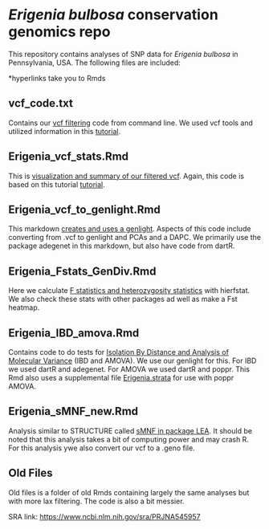 # *Erigenia bulbosa* conservation genomics repo

This repository contains analyses of SNP data for *Erigenia bulbosa* in Pennsylvania, USA. The following files are included:

*hyperlinks take you to Rmds

## vcf_code.txt
Contains our [vcf filtering](vcf_code.txt) code from command line. We used vcf tools and utilized information in this [tutorial](https://speciationgenomics.github.io/filtering_vcfs/).

## Erigenia_vcf_stats.Rmd
This is [visualization and summary of our filtered vcf](Erigenia_vcf_stats.Rmd). Again, this code is based on this tutorial [tutorial](https://speciationgenomics.github.io/filtering_vcfs/).

## Erigenia_vcf_to_genlight.Rmd
This markdown [creates and uses a genlight](Erigenia_vcf_to_genlight.Rmd). Aspects of this code include converting from .vcf to genlight and PCAs and a DAPC. 
We primarily use the package adegenet in this markdown, but also have code from dartR.

## Erigenia_Fstats_GenDiv.Rmd
Here we calculate [F statistics and heterozygosity statistics](Erigenia_Fstats_GenDiv.Rmd) with hierfstat. We also check these stats with other packages ad well as make a Fst heatmap.

## Erigenia_IBD_amova.Rmd
Contains code to do tests for [Isolation By Distance and Analysis of Molecular Variance](Erigenia_IBD_amova.Rmd) (IBD and AMOVA). We use our genlight for this. 
For IBD we used dartR and adegenet. For AMOVA we used dartR and poppr. This Rmd also uses a supplemental file [Erigenia.strata](Erigenia.strata) for use with poppr AMOVA. 

## Erigenia_sMNF_new.Rmd
Analysis similar to STRUCTURE called [sMNF in package LEA](Erigenia_sMNF_new.Rmd). It should be noted that this analysis takes a bit of computing power and may crash R. 
For this analysis ywe also convert our vcf to a .geno file. 

## Old Files
Old files is a folder of old Rmds containing largely the same analyses but with more lax filtering. The code is also a bit messier. 


SRA link: https://www.ncbi.nlm.nih.gov/sra/PRJNA545957
